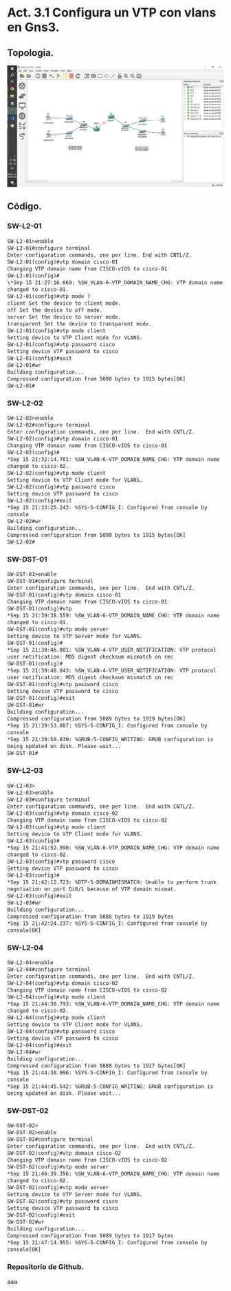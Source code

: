 # Act. 3.1 Configura un VTP con vlans en Gns3.

## Topologia.

![](imgs/capture_1.png)

## Código.

### SW-L2-01

    SW-L2-01>enable
    SW-L2-01#configure terminal
    Enter configuration commands, one per line. End with CNTL/Z.
    SW-L2-01(config)#vtp domain cisco-01
    Changing VTP domain name from CISCO-vIOS to cisco-01
    SW-L2-01(config)#
    \*Sep 15 21:27:16.669: %SW_VLAN-6-VTP_DOMAIN_NAME_CHG: VTP domain name changed to cisco-01.
    SW-L2-01(config)#vtp mode ?
    client Set the device to client mode.
    off Set the device to off mode.
    server Set the device to server mode.
    transparent Set the device to transparent mode.
    SW-L2-01(config)#vtp mode client
    Setting device to VTP Client mode for VLANS.
    SW-L2-01(config)#vtp password cisco
    Setting device VTP password to cisco
    SW-L2-01(config)#exit
    SW-L2-01#wr
    Building configuration...
    Compressed configuration from 5090 bytes to 1915 bytes[OK]
    SW-L2-01#

### SW-L2-02

    SW-L2-02>enable
    SW-L2-02#configure terminal
    Enter configuration commands, one per line.  End with CNTL/Z.
    SW-L2-02(config)#vtp domain cisco-01
    Changing VTP domain name from CISCO-vIOS to cisco-01
    SW-L2-02(config)#
    *Sep 15 21:32:14.701: %SW_VLAN-6-VTP_DOMAIN_NAME_CHG: VTP domain name changed to cisco-02.
    SW-L2-02(config)#vtp mode client
    Setting device to VTP Client mode for VLANS.
    SW-L2-02(config)#vtp password cisco
    Setting device VTP password to cisco
    SW-L2-02(config)#exit
    *Sep 15 21:33:25.243: %SYS-5-CONFIG_I: Configured from console by console
    SW-L2-02#wr
    Building configuration...
    Compressed configuration from 5090 bytes to 1915 bytes[OK]
    SW-L2-02#

### SW-DST-01

    SW-DST-01>enable
    SW-DST-01#configure terminal
    Enter configuration commands, one per line.  End with CNTL/Z.
    SW-DST-01(config)#vtp domain cisco-01
    Changing VTP domain name from CISCO-vIOS to cisco-01
    SW-DST-01(config)#vtp
    *Sep 15 21:39:38.559: %SW_VLAN-6-VTP_DOMAIN_NAME_CHG: VTP domain name changed to cisco-01.
    SW-DST-01(config)#vtp mode server
    Setting device to VTP Server mode for VLANS.
    SW-DST-01(config)#
    *Sep 15 21:39:46.001: %SW_VLAN-4-VTP_USER_NOTIFICATION: VTP protocol user notification: MD5 digest checksum mismatch on rec
    SW-DST-01(config)#
    *Sep 15 21:39:48.043: %SW_VLAN-4-VTP_USER_NOTIFICATION: VTP protocol user notification: MD5 digest checksum mismatch on rec
    SW-DST-01(config)#vtp password cisco
    Setting device VTP password to cisco
    SW-DST-01(config)#exit
    SW-DST-01#wr
    Building configuration...
    Compressed configuration from 5089 bytes to 1919 bytes[OK]
    *Sep 15 21:39:53.807: %SYS-5-CONFIG_I: Configured from console by console
    *Sep 15 21:39:58.839: %GRUB-5-CONFIG_WRITING: GRUB configuration is being updated on disk. Please wait...
    SW-DST-01#

### SW-L2-03

    SW-L2-03>
    SW-L2-03>enable
    SW-L2-03#configure terminal
    Enter configuration commands, one per line.  End with CNTL/Z.
    SW-L2-03(config)#vtp domain cisco-02
    Changing VTP domain name from CISCO-vIOS to cisco-02
    SW-L2-03(config)#vtp mode client
    Setting device to VTP Client mode for VLANS.
    SW-L2-03(config)#
    *Sep 15 21:41:52.990: %SW_VLAN-6-VTP_DOMAIN_NAME_CHG: VTP domain name changed to cisco-02.
    SW-L2-03(config)#vtp password cisco
    Setting device VTP password to cisco
    SW-L2-03(config)#
    *Sep 15 21:42:12.723: %DTP-5-DOMAINMISMATCH: Unable to perform trunk negotiation on port Gi0/1 because of VTP domain mismat.
    SW-L2-03(config)#exit
    SW-L2-03#wr
    Building configuration...
    Compressed configuration from 5088 bytes to 1919 bytes
    *Sep 15 21:42:24.237: %SYS-5-CONFIG_I: Configured from console by console[OK]

### SW-L2-04

    SW-L2-04>enable
    SW-L2-04#configure terminal
    Enter configuration commands, one per line.  End with CNTL/Z.
    SW-L2-04(config)#vtp domain cisco-02
    Changing VTP domain name from CISCO-vIOS to cisco-02
    SW-L2-04(config)#vtp mode client
    *Sep 15 21:44:30.793: %SW_VLAN-6-VTP_DOMAIN_NAME_CHG: VTP domain name changed to cisco-02.
    SW-L2-04(config)#vtp mode client
    Setting device to VTP Client mode for VLANS.
    SW-L2-04(config)#vtp password cisco
    Setting device VTP password to cisco
    SW-L2-04(config)#exit
    SW-L2-04#wr
    Building configuration...
    Compressed configuration from 5088 bytes to 1917 bytes[OK]
    *Sep 15 21:44:38.996: %SYS-5-CONFIG_I: Configured from console by console
    *Sep 15 21:44:45.542: %GRUB-5-CONFIG_WRITING: GRUB configuration is being updated on disk. Please wait...

### SW-DST-02

    SW-DST-02>
    SW-DST-02>enable
    SW-DST-02#configure terminal
    Enter configuration commands, one per line.  End with CNTL/Z.
    SW-DST-02(config)#vtp domain cisco-02
    Changing VTP domain name from CISCO-vIOS to cisco-02
    SW-DST-02(config)#vtp mode server
    *Sep 15 21:46:39.356: %SW_VLAN-6-VTP_DOMAIN_NAME_CHG: VTP domain name changed to cisco-02.
    SW-DST-02(config)#vtp mode server
    Setting device to VTP Server mode for VLANS.
    SW-DST-02(config)#vtp password cisco
    Setting device VTP password to cisco
    SW-DST-02(config)#exit
    SW-DST-02#wr
    Building configuration...
    Compressed configuration from 5089 bytes to 1917 bytes
    *Sep 15 21:47:14.955: %SYS-5-CONFIG_I: Configured from console by console[OK]

### Repositorio de Github.

aaa
